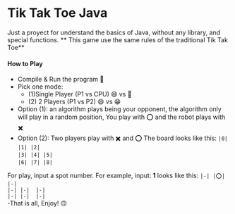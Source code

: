 #  Tik Tak Toe Java
Just a proyect for understand the basics of Java, without any library, and special functions.
**
 This game use the same rules of the traditional Tik Tak Toe**

#### How to Play

- Compile & Run the program 🏃
- Pick one mode: 
	- (1)Single Player (P1 vs CPU)  😄 vs 🤖
	- (2) 2 Players (P1 vs P2) 😄 vs 😁
- Option (1): an algorithm plays being your opponent, the algorithm only will play in a random position, You play with ⭕ and the robot plays with ✖️
- Option (2): Two players play with ✖️ and ⭕
The board looks like this:
`|0| |1| |2|`<br/>
`|3| |4| |5|`<br/>
`|6| |7| |8|`<br/>


For play, input a spot number.
For example, input: **1** looks like this:
`|-| |⭕| |-|`<br/>
`|-| |-|  |-|`<br/>
`|-| |-|  |-|`<br/>
-That is all, Enjoy! 🙃

